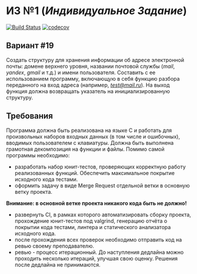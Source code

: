 # ИЗ №1 (*Индивидуальное Задание*)

[![Build Status](https://travis-ci.com/tr0llex/TP_C_Cpp_HW.svg?branch=HW1)](https://travis-ci.com/tr0llex/TP_C_Cpp_HW)
[![codecov](https://codecov.io/gh/tr0llex/TP_C_Cpp_HW/branch/HW1/graph/badge.svg?token=OKOEZ1WBM0)](https://codecov.io/gh/tr0llex/TP_C_Cpp_HW)

## Вариант #19
Создать структуру для хранения информации об адресе электронной почты: домене верхнего уровня, названии почтовой службы (*mail*, *yandex*, *gmail* и т.д.) и имени пользователя. Составить с ее использованием программу, включающую в себя функцию разбора переданного на вход адреса (например, *test@mail.ru*). На выход функция должна возвращать указатель на инициализированную структуру.
## Требования
Программа должна быть реализована на языке C и работать для произвольных наборов входных данных (в том числе и ошибочных), вводимых пользователем с клавиатуры. Должна быть выполнена грамотная декомпозиция на функции и файлы.
Помимо самой программы необходимо:
- разработать набор юнит-тестов, проверяющих корректную работу реализованных функций. Обеспечить максимальное покрытие исходного кода тестами.
- оформить задачу в виде Merge Request отдельной ветки в основную ветку проекта.

**Внимание: в основной ветке проекта никакого кода быть не должно!**
- развернуть CI, в рамках которого автоматизировать сборку проекта, прохождение юнит-тестов под valgrind, генерацию отчёта о покрытии кода тестами, линтера и статического анализатора исходного кода.
- после прохождения всех проверок необходимо отправить код на ревью своему преподавателю.
- ревью - процесс итерационный. До наступления дедлайна можно проходить несколько итераций, улучшая свою оценку. Решения после дедлайна не принимаются.
